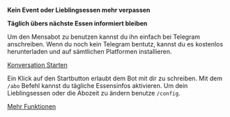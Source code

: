 **Kein Event oder Lieblingsessen mehr verpassen**

**Täglich übers nächste Essen informiert bleiben**



Um den Mensabot zu benutzen kannst du ihn einfach bei Telegram anschreiben. Wenn du noch kein Telegram bentutz, kannst du es kostenlos herunterladen und auf sämtlichen Platformen installieren.

[Konversation Starten](https://telegram.me/botaufgruenkohl_bot)

Ein Klick auf den Startbutton erlaubt dem Bot mit dir zu schreiben. Mit dem `/abo` Befehl kannst du tägliche  Essensinfos aktivieren. Um dein Lieblingsessen oder die Abozeit zu ändern benutze `/config`. 

[Mehr Funktionen](functions)
